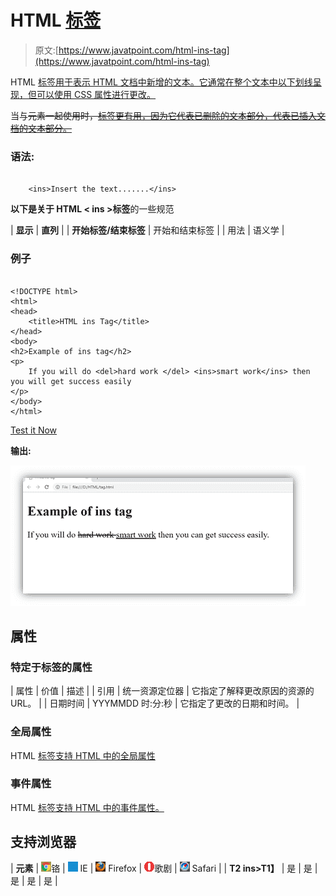 # HTML <ins>标签</ins>

> 原文:[https://www.javatpoint.com/html-ins-tag](https://www.javatpoint.com/html-ins-tag)

HTML <ins>标签用于表示 HTML 文档中新增的文本。它通常在整个文本中以下划线呈现，但可以使用 CSS 属性进行更改。</ins>

当与~~元素一起使用时，<ins>标签更有用，因为它代表已删除的文本部分，<ins>代表已插入文档的文本部分。</ins></ins>~~

### 语法:

```

    <ins>Insert the text.......</ins>

```

**以下是关于 HTML < ins >标签**的一些规范

| **显示** | **直列** |
| **开始标签/结束标签** | 开始和结束标签 |
| 用法 | 语义学 |

### 例子

```

<!DOCTYPE html>
<html>
<head>
	<title>HTML ins Tag</title>
</head>
<body>
<h2>Example of ins tag</h2>
<p>
	If you will do <del>hard work </del> <ins>smart work</ins> then you will get success easily 
</p>
</body>
</html>

```

[Test it Now](https://www.javatpoint.com/oprweb/test.jsp?filename=htmlinstag)

**输出:**

![HTML ins tag](img/69e235d7642d709e63036e9657a516e0.png)

## 属性

### 特定于标签的属性

| 属性 | 价值 | 描述 |
| 引用 | 统一资源定位器 | 它指定了解释更改原因的资源的 URL。 |
| 日期时间 | YYYMMDD
时:分:秒 | 它指定了更改的日期和时间。 |

### 全局属性

HTML <ins>标签支持 HTML 中的全局属性</ins>

### 事件属性

HTML <ins>标签支持 HTML 中的事件属性。</ins>

## 支持浏览器

| **元素** | ![chrome browser](img/4fbdc93dc2016c5049ed108e7318df19.png)铬 | ![ie browser](img/83dd23df1fe8373fd5bf054b2c1dd88b.png) IE | ![firefox browser](img/4f001fff393888a8a807ed29b28145d1.png) Firefox | ![opera browser](img/6cad4a592cc69a052056a0577b4aac65.png)歌剧 | ![safari browser](img/a0f6a9711a92203c5dc5c127fe9c9fca.png) Safari |
| **T2 ins>T1】** | 是 | 是 | 是 | 是 | 是 |